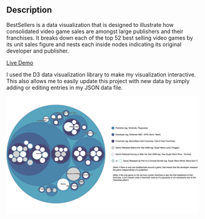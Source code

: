 ## Description

BestSellers is a data visualization that is designed to illustrate how consolidated video game sales are amongst large publishers and their franchises. It breaks down each of the top 52 best selling video games by its unit sales figure and nests each inside nodes indicating its original developer and publisher.

[Live Demo](http://ethangooding.com/BestSellers/)

I used the D3 data visualization library to make my visualization interactive. This also allows me to easily update this project with new data by simply adding or editing entries in my JSON data file.

![screencap](https://github.com/Eden12345/BestSellers/blob/master/screencap.png)
